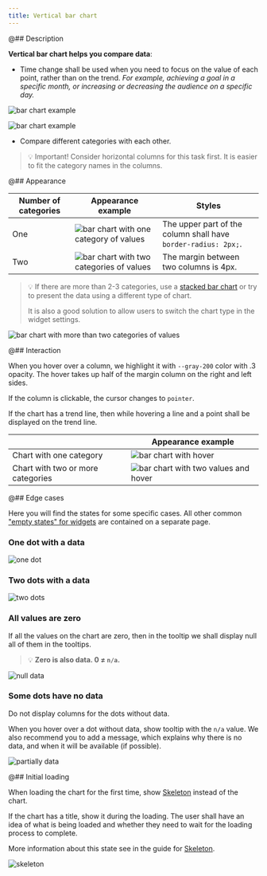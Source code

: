 ```yaml
---
title: Vertical bar chart
---
```


@## Description

**Vertical bar chart helps you compare data**:

- Time change shall be used when you need to focus on the value of each point, rather than on the trend. _For example, achieving a goal in a specific month, or increasing or decreasing the audience on a specific day._

![bar chart example](/data-display/bar-chart/static/example-2.png)

![bar chart example](/data-display/bar-chart/static/example-3.png)

- Compare different categories with each other.

> 💡 Important! Consider horizontal columns for this task first. It is easier to fit the category names in the columns.

@## Appearance

| Number of categories | Appearance example                                                                         | Styles                                                         |
| -------------------- | ------------------------------------------------------------------------------------------ | -------------------------------------------------------------- |
| One                  | ![bar chart with one category of values](/data-display/bar-chart/static/bar-chart.png)     | The upper part of the column shall have `border-radius: 2px;`. |
| Two                  | ![bar chart with two categories of values](/data-display/bar-chart/static/bar-chart-2.png) | The margin between two columns is 4px.                         |

> 💡 If there are more than 2-3 categories, use a [stacked bar chart](/data-display/stacked-bar-chart/) or try to present the data using a different type of chart.
>
> It is also a good solution to allow users to switch the chart type in the widget settings.

![bar chart with more than two categories of values](/data-display/bar-chart/static/stacked-bar-chart.png)

@## Interaction

When you hover over a column, we highlight it with `--gray-200` color with .3 opacity. The hover takes up half of the margin column on the right and left sides.

If the column is clickable, the cursor changes to `pointer`.

If the chart has a trend line, then while hovering a line and a point shall be displayed on the trend line.

|                                   | Appearance example                                                                           |
| --------------------------------- | -------------------------------------------------------------------------------------------- |
| Chart with one category           | ![bar chart with hover](/data-display/bar-chart/static/bar-chart-hover.png)                  |
| Chart with two or more categories | ![bar chart with two values and hover](/data-display/bar-chart/static/bar-chart-2-hover.png) |

@## Edge cases

Here you will find the states for some specific cases. All other common ["empty states" for widgets](/components/widget-empty/) are contained on a separate page.

### One dot with a data

![one dot](/data-display/bar-chart/static/one-dot.png)

### Two dots with a data

![two dots](/data-display/bar-chart/static/two-dots.png)

### All values are zero

If all the values on the chart are zero, then in the tooltip we shall display null all of them in the tooltips.

> 💡 **Zero is also data. 0 ≠ `n/a`.**

![null data](/data-display/bar-chart/static/null.png)

### Some dots have no data

Do not display columns for the dots without data.

When you hover over a dot without data, show tooltip with the `n/a` value. We also recommend you to add a message, which explains why there is no data, and when it will be available (if possible).

![partially data](/data-display/bar-chart/static/partially-trash.png)

@## Initial loading

When loading the chart for the first time, show [Skeleton](/components/skeleton/) instead of the chart.

If the chart has a title, show it during the loading. The user shall have an idea of what is being loaded and whether they need to wait for the loading process to complete.

More information about this state see in the guide for [Skeleton](/components/skeleton/).

![skeleton](/data-display/bar-chart/static/skeleton.png)
